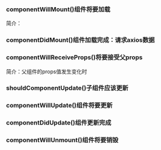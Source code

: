 ### componentWillMount()组件将要加载

简介：

### componentDidMount()组件加载完成：请求axios数据

### componentWillReceiveProps()将要接受父props

简介：父组件的props值发生变化时

### shouldComponentUpdate()子组件应该更新

### componentWillUpdate()组件将要更新

### componentDidUpdate()组件更新完成

### componentWillUnmount()组件将要销毁